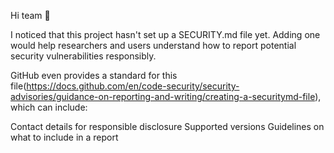 Hi team 👋

I noticed that this project hasn't set up a SECURITY.md file yet. Adding one would help researchers and users understand how to report potential security vulnerabilities responsibly.

GitHub even provides a standard for this file(https://docs.github.com/en/code-security/security-advisories/guidance-on-reporting-and-writing/creating-a-securitymd-file), which can include:

Contact details for responsible disclosure
Supported versions
Guidelines on what to include in a report
